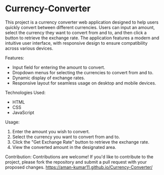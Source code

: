 # Currency-Converter
This project is a currency converter web application designed to help users quickly convert between different currencies. Users can input an amount, select the currency they want to convert from and to, and then click a button to retrieve the exchange rate. The application features a modern and intuitive user interface, with responsive design to ensure compatibility across various devices.

Features:
- Input field for entering the amount to convert.
- Dropdown menus for selecting the currencies to convert from and to.
- Dynamic display of exchange rates.
- Responsive layout for seamless usage on desktop and mobile devices.

Technologies Used:
- HTML
- CSS
- JavaScript

Usage:
1. Enter the amount you wish to convert.
2. Select the currency you want to convert from and to.
3. Click the "Get Exchange Rate" button to retrieve the exchange rate.
4. View the converted amount in the designated area.

Contribution:
Contributions are welcome! If you'd like to contribute to the project, please fork the repository and submit a pull request with your proposed changes.
https://aman-kumar11.github.io/Currency-Converter/
